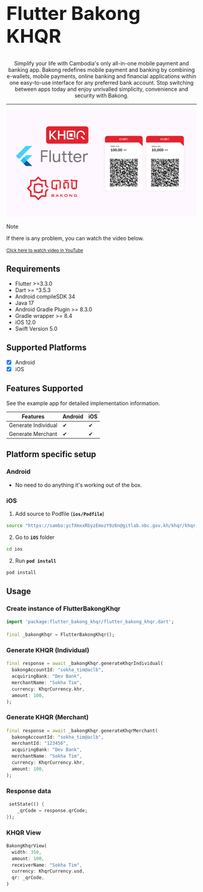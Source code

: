 <div align="center">
  <h1 align="start" style="font-size: 50px;">Flutter Bakong KHQR</h1>
</div>

<div align="center">
<p align="center">
Simplify your life with Cambodia's only all-in-one mobile payment and banking app. Bakong redefines mobile payment and banking by combining e-wallets, mobile payments, online banking and financial applications within one easy-to-use interface for any preferred bank account. Stop switching between apps today and enjoy unrivalled simplicity, convenience and security with Bakong.
</p>
</div>

---

<p align="center">
  <img src="https://github.com/sokhatim/flutter_bakong_khqr/blob/main/assets/flutter_bakong_khqr_view.jpg?raw=true" width="740" alt="flutter bankong khqr view"/>
</p>

> [!NOTE]
> If there is any problem, you can watch the video below.
> 
> <small>[Click here to watch video in YouTube](https://youtu.be/OPgf9F1CEdE)
> </small>

## Requirements

- Flutter >=3.3.0
- Dart >= ^3.5.3
- Android compileSDK 34
- Java 17
- Android Gradle Plugin >= 8.3.0
- Gradle wrapper >= 8.4
- iOS 12.0
- Swift Version 5.0

## Supported Platforms
- [x] Android
- [x] iOS

## Features Supported

See the example app for detailed implementation information.

| Features            | Android | iOS     |
|---------------------|---------|---------|
| Generate Individual |    ✔    |    ✔    |
| Generate Merchant   |    ✔    |    ✔    |


## Platform specific setup

### Android
- No need to do anything it's working out of the box.

### iOS
1. Add source to Podfile (**`ios/Podfile`**)

```bash
source "https://sambo:ycfXmxxRbyzEmozY9z6n@gitlab.nbc.gov.kh/khqr/khqr-ios-pod.git"
```
2. Go to **`iOS`** folder
```bash
cd ios
```

2. Run **`pod install`**
```bash
pod install
```

## Usage
### Create instance of FlutterBakongKhqr
```dart
import 'package:flutter_bakong_khqr/flutter_bakong_khqr.dart';

final _bakongKhqr = FlutterBakongKhqr();

```

### Generate KHQR (Individual)
```dart
final response = await _bakongKhqr.generateKhqrIndividual(
  bakongAccountId: "sokha_tim@aclb",
  acquiringBank: "Dev Bank",
  merchantName: "Sokha Tim",
  currency: KhqrCurrency.khr,
  amount: 100,
);
```

### Generate KHQR (Merchant)
```dart
final response = await _bakongKhqr.generateKhqrMerchant(
  bakongAccountId: "sokha_tim@aclb",
  merchantId: "123456",
  acquiringBank: "Dev Bank",
  merchantName: "Sokha Tim",
  currency: KhqrCurrency.khr,
  amount: 100,
);
```

### Response data
```dart
 setState(() {
    _qrCode = response.qrCode;
});
```

### KHQR View
```dart
BakongKhqrView(
  width: 350,
  amount: 100,
  receiverName: "Sokha Tim",
  currency: KhqrCurrency.usd,
  qr: _qrCode,
)
```

